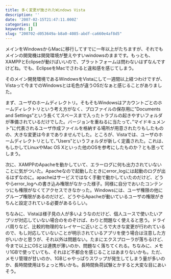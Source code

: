 ```yaml
---
title: 多く変更が施されたWindows Vista
description: ''
date: '2007-02-15T21:47:11.000Z'
categories: []
keywords: []
slug: "200702-d053649a-b8a0-4085-abdf-ca660e4af8d5"
---
```

メインをWindowsからMacに移行してすでに一年以上がたちますが、それでもメインの開発機は開発環境が整えやすいwindowsのままです。もっとも、XAMPPとEclipseが動けばいいので、プラットフォームは問わないはずなんですけどね。でも、EclipseをMacでさわると違和感を感じてしまう。  
  
そのメイン開発環境であるWindowsをVistaにして一週間以上経つわけですが、Vistaって今までのWindowsとは毛色が違うOSだなぁと感じることがありました。

まず、ユーザのホームディレクトリ。そもそもWindowsはアカウントごとのホームディレクトリという考え方がなく、プロファイルの保存用に”Documents and Settings”という長くてスペースまで入ったトラブルの起きやすいフォルダが準備されているだけでした。バージョンを重ねるに当たって、”マイドキュメント”に代表されるユーザ作成ファイルを格納する場所が用意されたりもしたものの、大きな変更は今までありませんでした。ところが、Vistaでは、ユーザのホームディレクトリとして、”Users”というフォルダが新しく定義された。これは、もしかしてLinuxやMac OS Xといった他のOSを参考にしたものか？とも思ってしまう。

次に、XAMPPのApacheを動かしていて、エラーログに何も出力されていないことに気がついた。Apacheなので起動したときにerror\_logには起動のログが出るはずなのに。apacheはサービスではなく手動で動かしていたのだけど、どうやらerror\_logへの書き込み権限がなかった様子。同様に自分でおいたコンテンツにも権限がなくてアクセスできなかった。Windowsには、ユーザ権限の他にグループ権限があるのだけど、どうやらApacheが動いているユーザの権限がきちんと設定されている必要があるらしい。

ちなみに、Vistaは様子見の人が多いようなのだけど、個人ユースで使いたいアプリが対応していない場合のをのぞけば、わりと問題なく使えると思う。ドライバ周りなど、比較的物理的なレイヤーに近いところで大きな変更が行われているので、もし対応していないことが明示されているアプリを使う場合は注意した方がいいかと思うが、それ以外は問題ない。たまにエクスプローラが落ちるけど、今まで以上にOSとは連携が薄いのか、問題なく落ちてくれる。ちなみに、メモリ1GBで使っていても、それほど不都合を感じることはあまりないかも。ただ、メモリ管理が甘いのか、1GBじゃやっぱりスワップが発生してしまう量が多いのか、長時間使用はちょっと怖いかも。長時間負荷試験とかすると大変な目にあいそう。